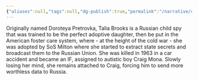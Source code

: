 ```yaml
---
{"aliases":null,"tags":null,"dg-publish":true,"permalink":"/narrative/characters/welcome-to-the-flipside/talia-brooks/","dgPassFrontmatter":true}
---
```


Originally named Doroteya Pretrovka, Talia Brooks is a Russian child spy that was trained to be the perfect adoptive daughter, then be put in the American foster care system, where - at the height of the cold war - she was adopted by SoS Milton where she started to extract state secrets and broadcast them to the Russian Union. She was killed in 1963 in a car accident and became an IF, assigned to autistic boy Craig Mona. Slowly losing her mind, she remains attached to Craig, forcing him to send more worthless data to Russia.